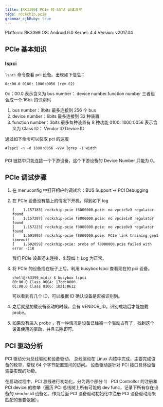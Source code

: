 ```yaml
---
title: [RK3399] PCIe 转 SATA 调试流程
tags: rockchip,pcie
grammar_cjkRuby: true
---
```


Platform: RK3399 
OS: Android 6.0 
Kernel: 4.4 
Version: v2017.04 

## PCIe 基本知识
### lspci
`lspci` 命令查看 pci 设备。出现如下信息：
```
0c:00.0 0100: 1000:0056 (rev 02)
```
0c：00.0 表示含义为 bus number： device number.function number 三者组合成一个 16bit 的识别码
1. bus number：8bits 最多连接到 256 个 bus
2. device number：6bits 最多连接到 32 种装置
3. function number：3bits 最多每种装置有 8 种功能
0100: 1000:0056 表示含义为 Class ID： Vendor ID  Device ID

通过如下命令可以获取 pci 的速度
```
#lspci -n -d 1000:0056 -vvv |grep -i width 
```
### 
PCI 链路中只能连接一个下游设备，这个下游设备的 Device Number 只能为 0。

## PCIe 调试步骤

1. 在 menuconfig 中打开相应的调试宏：BUS Support -> PCI Debugging 
2. 在 PCIe 设备没有插上的情况下开机，得到如下 log
	```
	[    1.157185] rockchip-pcie f8000000.pcie: no vpcie3v3 regulator found
	[    1.157207] rockchip-pcie f8000000.pcie: no vpcie1v8 regulator found
	[    1.157223] rockchip-pcie f8000000.pcie: no vpcie0v9 regulator found
	[    1.691995] rockchip-pcie f8000000.pcie: PCIe link training gen1 timeout!
	[    1.692059] rockchip-pcie: probe of f8000000.pcie failed with error -110
	```
	我们 PCIe 设备还未连接，出现如上 Log 为正常。
3. 将 PCIe 的设备插在板子上后。利用 busybox lspci 查看现在的 pci 设备。
	```
	shell@rk3399_mid:/ $ busybox lspci
	00:00.0 Class 0604: 17cd:0000
	01:00.0 Class 0106: 1b21:0612
	```
	
	可以看到有几个 ID，可以根据 ID 确认设备是否被识别到。
3. 之后就是加载设备驱动的时候，会有 VENDOR_ID。识别成功后才能加载 probe。
4. 如果没有进入 probe ，有一种情况是设备已经被一个驱动占有了，找到这个设备使用的驱动，并且去除即可。

## PCI 驱动分析

PCI 驱动分为总线驱动和设备驱动。
总线驱动在 Linux 内核中完成，主要完成设备的枚举，常规 64 个字节配置空间的访问。
设备驱动是针对 PCI 接口具体设备需要实现的功能。

在启动过程中，PCI 总线进行初始化，分为两个部分 1） PCI Controllor 的注册和 PCI device 的枚举（遍历 PCI 总线树上所有可能的 dev func，记录下所有存在设备的 vendor id 设备名，作为后面 PCI 设备驱动初始化中注册 PCI 设备驱动用来匹配的重要依据）。


## 